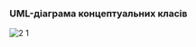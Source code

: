 ### UML-діаграма концептуальних класів

![2 1](https://github.com/oleksandrblazhko/ai-211-amitsi/assets/101993484/6bcf3ecb-e8a7-43f8-b3a7-9db1934e6008)
